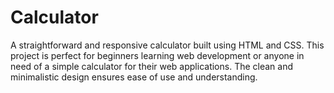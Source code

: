 # Calculator
A straightforward and responsive calculator built using HTML and CSS. This project is perfect for beginners learning web development or anyone in need of a simple calculator for their web applications. The clean and minimalistic design ensures ease of use and understanding.
